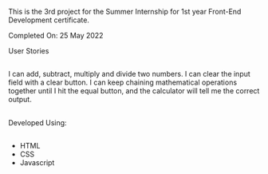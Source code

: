 This is the 3rd project for the Summer Internship for 1st year Front-End Development certificate.

Completed On: 25 May 2022

User Stories
##
I can add, subtract, multiply and divide two numbers.
I can clear the input field with a clear button.
I can keep chaining mathematical operations together until I hit the equal button, and the calculator will tell me the correct output.
##
Developed Using:
##
- HTML 
- CSS
- Javascript
